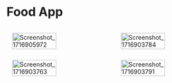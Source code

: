 # Food App

<div style="display: flex; flex-wrap: wrap; justify-content: space-around;">

  <img src="https://github.com/arjunkr9693/Food_App_Flutter/assets/147978484/4e4a53c0-0e34-469f-80db-ff770bf9ab84" alt="Screenshot_1716905972" style="width:45%; margin: 2.5%;">
  
  <img src="https://github.com/arjunkr9693/Food_App_Flutter/assets/147978484/6de88f4e-60d0-4a23-82d3-f75687992dbf" alt="Screenshot_1716903784" style="width:45%; margin: 2.5%;">
  
  <img src="https://github.com/arjunkr9693/Food_App_Flutter/assets/147978484/cba38721-074a-474f-95dd-3c8900807826" alt="Screenshot_1716903763" style="width:45%; margin: 2.5%;">
  
  <img src="https://github.com/arjunkr9693/Food_App_Flutter/assets/147978484/4ad8ee90-8361-4baa-9158-3eb2f6568e23" alt="Screenshot_1716903791" style="width:45%; margin: 2.5%;">

</div>


